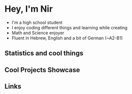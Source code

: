 <h1>Hey, I'm Nir</h1>


* I'm a high school student
* I enjoy coding different things and learning while creating
* Math and Science enjoyer
* Fluent in Hebrew, English and a bit of German (~A2-B1)

<h2>Statistics and cool things</h2>
<h2>Cool Projects Showcase</h2>

<h2>Links</h2>

